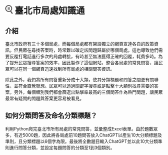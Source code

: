 # <img src='src/assets/images/logo.svg' height='28'> 臺北市局處知識通
## 介紹
臺北市政府有三十多個局處，而每個局處都有架設獨立的網頁宣達各自的政策資訊。但民眾在尋找答案時，時常難以確定該問題歸屬於哪個局處，這也導致他們需要反覆打電話進行多次的局處轉接，有時甚至無法獲得正確的回覆，耗費多時。為了提升民眾搜尋答案的效率，因此製作了這個網站，整合各局處的常見問答，讓民眾可以在同一個網頁迅速找到所有局處的相關問答資訊。

除此之外，我們將所有問答重新分成十大類，使其分類標題和問答之間更有關聯性，並符合直覺聯想。民眾可以透過關鍵字搜尋或是點擊十大類別找尋需要的答案。另外，每個類別我們都會篩選出點擊率最高的三個問答作為熱門問題，讓民眾最常有疑問的問題與答案更容易被看見。
## 如何分類問答及命名分類標題？
利用Python爬完臺北市所有局處的常見問答，並彙整成Excel表單。由於題數眾多，有近5000題，因此將各局處前10題問答放入ChatGPT以產生10大分類標題及準則，且分類標題以6個字為限。最後將全數題目輸入ChatGPT並以此10大分類準則進行問答分類，並設定每題問答的分類至1到3個類別。
